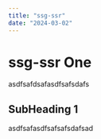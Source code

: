 ```yaml
---
title: "ssg-ssr"
date: "2024-03-02"
---
```


# ssg-ssr One

asdfsafdsafasdfsafsdafs

## SubHeading 1

asdfsafasdfsafsafsdafsad
